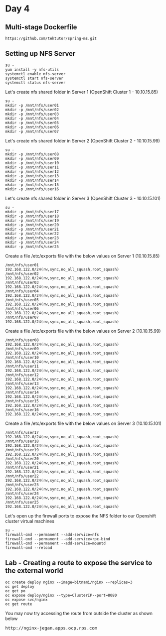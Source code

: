 # Day 4

## Multi-stage Dockerfile
```
https://github.com/tektutor/spring-ms.git
```

## Setting up NFS Server
```
su -
yum install -y nfs-utils
systemctl enable nfs-server
systemctl start nfs-server
systemctl status nfs-server
```

Let's create nfs shared folder in Server 1 (OpenShift Cluster 1 - 10.10.15.85)
```
su -
mkdir -p /mnt/nfs/user01
mkdir -p /mnt/nfs/user02
mkdir -p /mnt/nfs/user03
mkdir -p /mnt/nfs/user04
mkdir -p /mnt/nfs/user05
mkdir -p /mnt/nfs/user06
mkdir -p /mnt/nfs/user07
```

Let's create nfs shared folder in Server 2 (OpenShift Cluster 2 - 10.10.15.99)
```
su -
mkdir -p /mnt/nfs/user08
mkdir -p /mnt/nfs/user09
mkdir -p /mnt/nfs/user10
mkdir -p /mnt/nfs/user11
mkdir -p /mnt/nfs/user12
mkdir -p /mnt/nfs/user13
mkdir -p /mnt/nfs/user14
mkdir -p /mnt/nfs/user15
mkdir -p /mnt/nfs/user16
```

Let's create nfs shared folder in Server 3 (OpenShift Cluster 3 - 10.10.15.101)
```
su -
mkdir -p /mnt/nfs/user17
mkdir -p /mnt/nfs/user18
mkdir -p /mnt/nfs/user19
mkdir -p /mnt/nfs/user20
mkdir -p /mnt/nfs/user21
mkdir -p /mnt/nfs/user22
mkdir -p /mnt/nfs/user23
mkdir -p /mnt/nfs/user24
mkdir -p /mnt/nfs/user25
```



Create a file /etc/exports file with the below values on Server 1 (10.10.15.85)
```
/mnt/nfs/user01				192.168.122.0/24(rw,sync,no_all_squash,root_squash)
/mnt/nfs/user02				192.168.122.0/24(rw,sync,no_all_squash,root_squash)
/mnt/nfs/user03				192.168.122.0/24(rw,sync,no_all_squash,root_squash)
/mnt/nfs/user04				192.168.122.0/24(rw,sync,no_all_squash,root_squash)
/mnt/nfs/user05				192.168.122.0/24(rw,sync,no_all_squash,root_squash)
/mnt/nfs/user06				192.168.122.0/24(rw,sync,no_all_squash,root_squash)
/mnt/nfs/user07				192.168.122.0/24(rw,sync,no_all_squash,root_squash)
```

Create a file /etc/exports file with the below values on Server 2 (10.10.15.99)
```
/mnt/nfs/user08				192.168.122.0/24(rw,sync,no_all_squash,root_squash)
/mnt/nfs/user09				192.168.122.0/24(rw,sync,no_all_squash,root_squash)
/mnt/nfs/user10				192.168.122.0/24(rw,sync,no_all_squash,root_squash)
/mnt/nfs/user11				192.168.122.0/24(rw,sync,no_all_squash,root_squash)
/mnt/nfs/user12				192.168.122.0/24(rw,sync,no_all_squash,root_squash)
/mnt/nfs/user13				192.168.122.0/24(rw,sync,no_all_squash,root_squash)
/mnt/nfs/user14				192.168.122.0/24(rw,sync,no_all_squash,root_squash)
/mnt/nfs/user15				192.168.122.0/24(rw,sync,no_all_squash,root_squash)
/mnt/nfs/user16				192.168.122.0/24(rw,sync,no_all_squash,root_squash)
```

Create a file /etc/exports file with the below values on Server 3 (10.10.15.101)
```
/mnt/nfs/user17				192.168.122.0/24(rw,sync,no_all_squash,root_squash)
/mnt/nfs/user18				192.168.122.0/24(rw,sync,no_all_squash,root_squash)
/mnt/nfs/user19				192.168.122.0/24(rw,sync,no_all_squash,root_squash)
/mnt/nfs/user20				192.168.122.0/24(rw,sync,no_all_squash,root_squash)
/mnt/nfs/user21				192.168.122.0/24(rw,sync,no_all_squash,root_squash)
/mnt/nfs/user22				192.168.122.0/24(rw,sync,no_all_squash,root_squash)
/mnt/nfs/user23				192.168.122.0/24(rw,sync,no_all_squash,root_squash)
/mnt/nfs/user24				192.168.122.0/24(rw,sync,no_all_squash,root_squash)
/mnt/nfs/user25				192.168.122.0/24(rw,sync,no_all_squash,root_squash)
```
Let's open up the firewall ports to expose the NFS folder to our Openshift cluster virtual machines
```
su -
firewall-cmd --permanent --add-service=nfs
firewall-cmd --permanent --add-service=rpc-bind
firewall-cmd --permanent --add-service=mountd
firewall-cmd --reload
```

## Lab - Creating a route to expose the service to the external world
```
oc create deploy nginx --image=bitnami/nginx --replicas=3
oc get deploy
oc get po
oc expose deploy/nginx --type=ClusterIP--port=8080
oc expose svc/nginx
oc get route
```

You may now try accessing the route from outside the cluster as shown below
<pre>
http://nginx-jegan.apps.ocp.rps.com
</pre>
